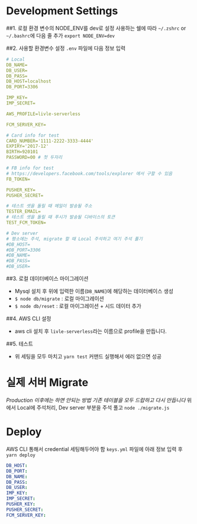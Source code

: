 # Development Settings

##1. 로컬 환경 변수의 NODE\_ENV를 dev로 설정
사용하는 쉘에 따라 `~/.zshrc` or `~/.bashrc`에 다음 줄 추가
`export NODE_ENV=dev`

##2. 사용할 환경변수 설정
`.env` 파일에 다음 정보 입력

```yaml
# Local
DB_NAME=
DB_USER=
DB_PASS=
DB_HOST=localhost
DB_PORT=3306

IMP_KEY=
IMP_SECRET=

AWS_PROFILE=livle-serverless

FCM_SERVER_KEY=

# Card info for test
CARD_NUMBER='1111-2222-3333-4444'
EXPIRY='2017-12'
BIRTH=920101
PASSWORD=00 # 첫 두자리

# FB info for test
# https://developers.facebook.com/tools/explorer 에서 구할 수 있음
FB_TOKEN=

PUSHER_KEY=
PUSHER_SECRET=

# 테스트 셋을 돌릴 때 메일이 발송될 주소
TESTER_EMAIL=
# 테스트 셋을 돌릴 때 푸시가 발송될 디바이스의 토큰
TEST_FCM_TOKEN=

# Dev server
# 평소에는 주석, migrate 할 때 Local 주석하고 여기 주석 풀기
#DB_HOST=
#DB_PORT=3306
#DB_NAME=
#DB_PASS=
#DB_USER=
```

##3. 로컬 데이터베이스 마이그레이션
- Mysql 설치 후 위에 입력한 이름(`DB_NAME`)에 해당하는 데이터베이스 생성
- `$ node db/migrate` : 로컬 마이그레이션
- `$ node db/reset` : 로컬 마이그레이션 + 시드 데이터 추가

##4. AWS CLI 설정
- aws cli 설치 후 `livle-serverless`라는 이름으로 profile을 만듭니다.

##5. 테스트
- 위 세팅을 모두 마치고 `yarn test` 커맨드 실행해서 에러 없으면 성공

# 실제 서버 Migrate
*Production 이후에는 하면 안되는 방법*
*기존 테이블을 모두 드랍하고 다시 만듭니다*
위에서 Local에 주석처리, Dev server 부분을 주석 풀고 `node ./migrate.js`


# Deploy
AWS CLI 통해서 credential 세팅해두어야 함
`keys.yml` 파일에 아래 정보 입력 후 `yarn deploy`

```yaml
DB_HOST:
DB_PORT:
DB_NAME:
DB_PASS:
DB_USER:
IMP_KEY:
IMP_SECRET:
PUSHER_KEY:
PUSHER_SECRET:
FCM_SERVER_KEY:
```
